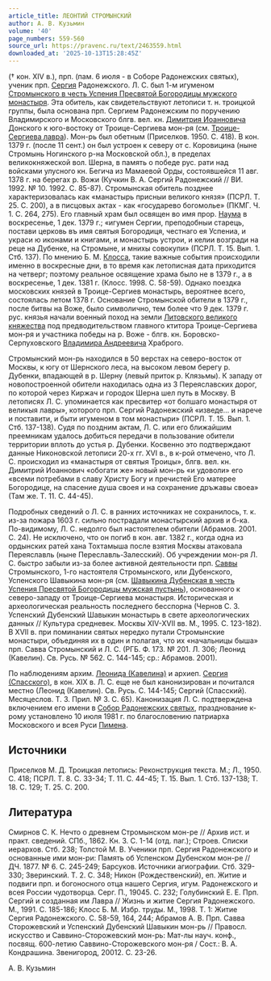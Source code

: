 ```yaml
---
article_title: ЛЕОНТИЙ СТРОМЫНСКИЙ
author: А. В. Кузьмин
volume: '40'
page_numbers: 559-560
source_url: https://pravenc.ru/text/2463559.html
downloaded_at: '2025-10-13T15:28:45Z'
---
```


(† кон. XIV в.), прп. (пам. 6 июля - в Соборе Радонежских святых), ученик прп. [Сергия](https://pravenc.ru/text/Сергий.html) Радонежского. Л. С. был 1-м игуменом [Стромынского в честь Успения Пресвятой Богородицы мужского монастыря](<https://pravenc.ru/text/Стромынского в честь Успения Пресвятой Богородицы мужского монастыря.html>). Эта обитель, как свидетельствуют летописи т. н. троицкой группы, была основана прп. Сергием Радонежским по поручению Владимирского и Московского блгв. вел. кн. [Димитрия Иоанновича](<https://pravenc.ru/text/ДИМИТРИЙ ИОАННОВИЧ.html>) Донского к юго-востоку от Троице-Сергиева мон-ря (см. [Троице-Сергиева лавра](<https://pravenc.ru/text/Троице-Сергиева лавра.html>)). Мон-рь был обетным (Приселков. 1950. С. 418). В кон. 1379 г. (после 11 сент.) он был устроен к северу от с. Коровицина (ныне Стромынь Ногинского р-на Московской обл.), в пределах великокняжеской вол. Шерна, в память о победе рус. рати над войсками улусного кн. Бегича из Мамаевой Орды, состоявшейся 11 авг. 1378 г. на берегах р. Вожи (Кучкин В. А. Сергий Радонежский // ВИ. 1992. № 10. 1992. С. 85-87). Стромынская обитель позднее характеризовалась как «манастырь присныи великого князя» (ПСРЛ. Т. 25. С. 200), а в писцовых актах - как «государево богомолье» (ПКМГ. Ч. 1. С. 264, 275). Его главный храм был освящен во имя прор. [Наума](https://pravenc.ru/text/Наум.html) в воскресенье, 1 дек. 1379 г.; «игумен Сергии, преподобныи старець, постави церковь въ имя святыя Богородиця, честнаго ея Успениа, и украси ю иконами и книгами, и монастырь устрои, и келии возгради на реце на Дубенке, на Стромыне, и мнихы совокупи» (ПСРЛ. Т. 15. Вып. 1. Стб. 137). По мнению Б. М. [Клосса](https://pravenc.ru/text/Клосса.html), такие важные события происходили именно в воскресные дни, в то время как летописная дата приходится на четверг; поэтому реальное освящение храма было не в 1379 г., а в воскресенье, 1 дек. 1381 г. (Клосс. 1998. С. 58-59). Однако поездка московских князей в Троице-Сергиев монастырь, вероятнее всего, состоялась летом 1378 г. Основание Стромынской обители в 1379 г., после битвы на Воже, было символично, тем более что 9 дек. 1379 г. рус. князья начали военный поход на земли [Литовского великого княжества](<https://pravenc.ru/text/Литовского великого княжества.html>) под предводительством главного ктитора Троице-Сергиева мон-ря и участника победы на р. Воже - блгв. кн. Боровско-Серпуховского [Владимира Андреевича](<https://pravenc.ru/text/Владимира Андреевича.html>) Храброго.

Стромынский мон-рь находился в 50 верстах на северо-восток от Москвы, к югу от Шернского леса, на высоком левом берегу р. Дубенки, впадающей в р. Шерну (левый приток р. Клязьмы). К западу от новопостроенной обители находилась одна из 3 Переяславских дорог, по которой через Киржач и городок Шерна шел путь в Москву. В летописях Л. С. упоминается как пресвитер «от болшаго монастыря от великыя лавры», которого прп. Сергий Радонежский «изведе… и нарече и поставити, и быти игуменом в том монастыри» (ПСРЛ. Т. 15. Вып. 1. Стб. 137-138). Судя по поздним актам, Л. С. или его ближайшим преемникам удалось добиться передачи в пользование обители территории вплоть до устья р. Дубенки. Косвенно это подтверждают данные Никоновской летописи 20-х гг. XVI в., в к-рой отмечено, что Л. С. происходил из «манастыря от святыя Троицы», блгв. вел. кн. Димитрий Иоаннович «обогати же» новый мон-рь «и удоволи» его «всеми потребами в славу Христу Богу и пречистей Его матерее Богородице, на спасение душа своея и на сохранение дръжавы своеа» (Там же. Т. 11. С. 44-45).

Подробных сведений о Л. С. в ранних источниках не сохранилось, т. к. из-за пожара 1603 г. сильно пострадали монастырский архив и б-ка. По-видимому, Л. С. недолго был настоятелем обители (Абрамов. 2001. С. 24). Не исключено, что он погиб в кон. авг. 1382 г., когда одна из ордынских ратей хана Тохтамыша после взятия Москвы атаковала Переяславль (ныне Переславль-Залесский). Об учреждении мон-ря Л. С. быстро забыли из-за более активной деятельности прп. [Саввы](https://pravenc.ru/text/Савва.html) Стромынского, 1-го настоятеля Стромынского, или Дубенского, Успенского Шавыкина мон-ря (см. [Шавыкина Дубенская в честь Успения Пресвятой Богородицы мужская пустынь](<https://pravenc.ru/text/Шавыкина Дубенская в честь Успения Пресвятой Богородицы мужская пустынь.html>)), основанного к северо-западу от Троице-Сергиева монастыря. Историческая и археологическая реальность последнего бесспорна (Чернов С. З. Успенский Дубенский Шавыкин монастырь в свете археологических данных // Культура средневек. Москвы XIV-XVII вв. М., 1995. С. 123-182). В XVII в. при поминании святых нередко путали Стромынские монастыри, объединяя их в один и полагая, что их «начальницы быша» прп. Савва Стромынский и Л. С. (РГБ. Ф. 173. № 201. Л. 306; Леонид (Кавелин). Св. Русь. № 562. С. 144-145; ср.: Абрамов. 2001).

По наблюдениям архим. [Леонида (Кавелина)](<https://pravenc.ru/text/Леонида (Кавелина).html>) и архиеп. [Сергия (Спасского)](<https://pravenc.ru/text/Сергия (Спасского).html>), в кон. XIX в. Л. С. еще не был канонизирован и почитался местно (Леонид (Кавелин). Св. Русь. С. 144-145; Сергий (Спасский). Месяцеслов. Т. 3. Прил. № 3. С. 65). Канонизация Л. С. подтверждена включением его имени в [Собор Радонежских святых](<https://pravenc.ru/text/Собор Радонежских святых.html>), празднование к-рому установлено 10 июля 1981 г. по благословению патриарха Московского и всея Руси [Пимена](https://pravenc.ru/text/Пимен.html).

## Источники

Приселков М. Д. Троицкая летопись: Реконструкция текста. М.; Л., 1950. С. 418; ПСРЛ. Т. 8. С. 33-34; Т. 11. С. 44-45; Т. 15. Вып. 1. Стб. 137-138; Т. 18. С. 129; Т. 25. С. 200.

## Литература

Смирнов С. К. Нечто о древнем Стромынском мон-ре // Архив ист. и практ. сведений. СПб., 1862. Кн. 3. С. 1-14 (отд. паг.); Строев. Списки иерархов. Стб. 238; Толстой М. В. Ученики прп. Сергия Радонежского и основанные ими мон-ри: Память об Успенском Дубенском мон-ре // ДЧ. 1877. № 6. С. 245-249; Барсуков. Источники агиографии. Стб. 329-330; Зверинский. Т. 2. С. 348; Никон (Рождественский), еп. Житие и подвиги прп. и богоносного отца нашего Сергия, игум. Радонежского и всея России чудотворца. Серг. П., 19045. С. 232; Голубинский Е. Е. Прп. Сергий и созданная им Лавра // Жизнь и житие Сергия Радонежского. М., 1991. С. 185-186; Клосс Б. М. Избр. труды. М., 1998. Т. 1: Житие Сергия Радонежского. С. 58-59, 164, 244; Абрамов А. В. Прп. Савва Сторожевский и Успенский Дубенский Шавыкин мон-рь // Правосл. искусство и Саввино-Сторожевский мон-рь: Мат-лы науч. конф., посвящ. 600-летию Саввино-Сторожевского мон-ря / Сост.: В. А. Кондрашина. Звенигород, 20012. С. 23-26.

А. В. Кузьмин
